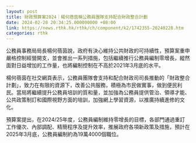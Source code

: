 ```yaml
---
layout: post
title: 財政預算案2024｜楊何蓓茵稱公務員團隊支持配合財政整合計劃
date: 2024-02-28 20:34:25.000000000 +08:00
link: https://news.rthk.hk/rthk/ch/component/k2/1742355-20240228.htm
categories: rthk
---
```


公務員事務局局長楊何蓓茵說，政府有決心維持公共財政的可持續性，預算案重申嚴格控制經營開支，並會推出一系列措施，包括繼續推行公務員編制零增長，縱然面對日益增加的工作量，也將編制控制在不高於2021年3月底的水平。

楊何蓓茵在社交網頁表示，公務員團隊會支持和配合財政司司長推動的「財政整合計劃」，致力在有限的資源下，改善公共服務，積極為市民做實事，做到便民利民。當局將繼續提升公務員培訓的質和量，並加強為公務員提供管治、領導才能、公共政策制訂和國際視野方面的培訓，加強網上學習資源，以推廣持續進修的文化。

預算案提出，在2024/25年度，公務員編制維持零增長的目標，各部門通過重訂工作優次、內部調配、精簡程序及提升效率，推展政府各項新政策及措施，預計在2025年3月底，公務員編制約為19萬4000個職位。
